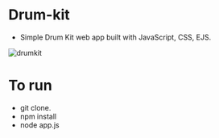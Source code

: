 # Drum-kit

- Simple Drum Kit web app built with JavaScript, CSS, EJS.

![drumkit](https://user-images.githubusercontent.com/95521509/205498825-a84b708d-6fdb-49f3-b81a-19639bef2f39.png)



# To run 
- git clone.
- npm install
- node app.js
